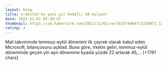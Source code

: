 ```yaml
--- 
layout: blog
title: e-Devlet'te yeni yıl hedefi: 60 milyon!
date: 2021-11-01 05:20:47
thumbnail: https://im.haberturk.com/2021/11/01/ver1635744047/3238971_1200x627.jpg
rating: 3
---
```

Mali takviminde temmuz-eylül dönemini ilk çeyrek olarak kabul eden Microsoft, bilançosunu açklad.
Buna göre, irketin geliri, temmuz-eylül döneminde geçen yln ayn dönemine kyasla yüzde 22 artarak 45,… [+1781 chars]
